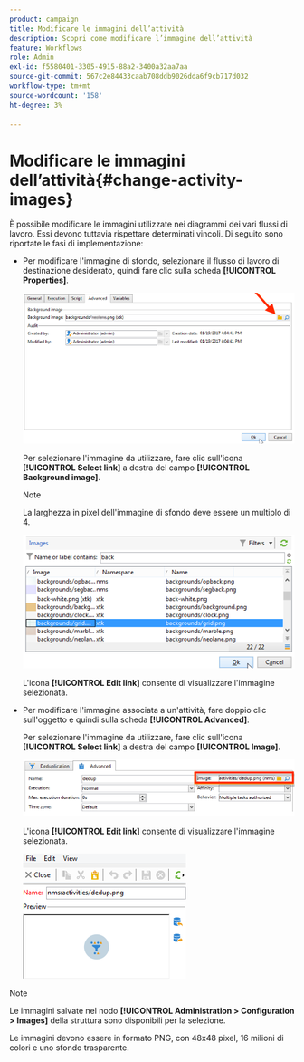 ```yaml
---
product: campaign
title: Modificare le immagini dell’attività
description: Scopri come modificare l’immagine dell’attività
feature: Workflows
role: Admin
exl-id: f5580401-3305-4915-88a2-3400a32aa7aa
source-git-commit: 567c2e84433caab708ddb9026dda6f9cb717d032
workflow-type: tm+mt
source-wordcount: '158'
ht-degree: 3%

---
```


# Modificare le immagini dell’attività{#change-activity-images}



È possibile modificare le immagini utilizzate nei diagrammi dei vari flussi di lavoro. Essi devono tuttavia rispettare determinati vincoli. Di seguito sono riportate le fasi di implementazione:

* Per modificare l&#39;immagine di sfondo, selezionare il flusso di lavoro di destinazione desiderato, quindi fare clic sulla scheda **[!UICONTROL Properties]**.

  ![](assets/s_user_segmentation_properties_tab.png)

  Per selezionare l&#39;immagine da utilizzare, fare clic sull&#39;icona **[!UICONTROL Select link]** a destra del campo **[!UICONTROL Background image]**.

  >[!NOTE]
  >
  >La larghezza in pixel dell&#39;immagine di sfondo deve essere un multiplo di 4.

  ![](assets/s_user_segmentation_background_select.png)

  L&#39;icona **[!UICONTROL Edit link]** consente di visualizzare l&#39;immagine selezionata.

* Per modificare l&#39;immagine associata a un&#39;attività, fare doppio clic sull&#39;oggetto e quindi sulla scheda **[!UICONTROL Advanced]**.

  Per selezionare l&#39;immagine da utilizzare, fare clic sull&#39;icona **[!UICONTROL Select link]** a destra del campo **[!UICONTROL Image]**.

  ![](assets/s_user_segmentation_activity_image.png)

  L&#39;icona **[!UICONTROL Edit link]** consente di visualizzare l&#39;immagine selezionata.

  ![](assets/s_user_segmentation_activity_image_select.png)

>[!NOTE]
>
>Le immagini salvate nel nodo **[!UICONTROL Administration > Configuration > Images]** della struttura sono disponibili per la selezione.
>  
>Le immagini devono essere in formato PNG, con 48x48 pixel, 16 milioni di colori e uno sfondo trasparente.
